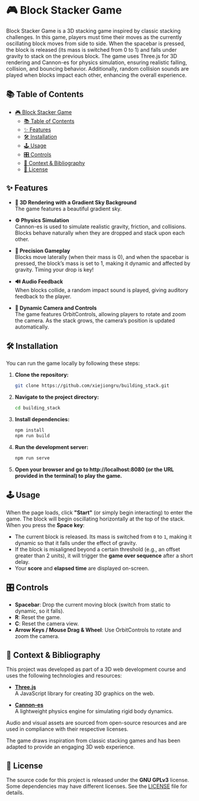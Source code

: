 # 🎮 Block Stacker Game

Block Stacker Game is a 3D stacking game inspired by classic stacking challenges. In this game, players must time their moves as the currently oscillating block moves from side to side. When the spacebar is pressed, the block is released (its mass is switched from 0 to 1) and falls under gravity to stack on the previous block. The game uses Three.js for 3D rendering and Cannon-es for physics simulation, ensuring realistic falling, collision, and bouncing behavior. Additionally, random collision sounds are played when blocks impact each other, enhancing the overall experience.

## 📚 Table of Contents

- [🎮 Block Stacker Game](#-block-stacker-game)
  - [📚 Table of Contents](#-table-of-contents)
  - [✨ Features](#-features)
  - [🛠️ Installation](#️-installation)
  - [🕹️ Usage](#️-usage)
  - [🎛️ Controls](#️-controls)
  - [📖 Context \& Bibliography](#-context--bibliography)
  - [📜 License](#-license)

## ✨ Features

- **🌌 3D Rendering with a Gradient Sky Background**  
  The game features a beautiful gradient sky.

- **⚙️ Physics Simulation**  
  Cannon-es is used to simulate realistic gravity, friction, and collisions. Blocks behave naturally when they are dropped and stack upon each other.

- **🎯 Precision Gameplay**  
  Blocks move laterally (when their mass is 0), and when the spacebar is pressed, the block’s mass is set to 1, making it dynamic and affected by gravity. Timing your drop is key!

- **🔊 Audio Feedback**  
  When blocks collide, a random impact sound is played, giving auditory feedback to the player.

- **🎥 Dynamic Camera and Controls**  
  The game features OrbitControls, allowing players to rotate and zoom the camera. As the stack grows, the camera’s position is updated automatically.

## 🛠️ Installation

You can run the game locally by following these steps:

1. **Clone the repository:**
   ```bash
   git clone https://github.com/xiejiongru/building_stack.git
   ```

2. **Navigate to the project directory:**
   ```bash
   cd building_stack
   ```
3. **Install dependencies:**
   ```bash
   npm install
   npm run build
   ```
4. **Run the development server:**
   ```bash
   npm run serve
   ```
5. **Open your browser and go to http://localhost:8080 (or the URL provided in the terminal) to play the game.**



## 🕹️ Usage

When the page loads, click **"Start"** (or simply begin interacting) to enter the game. The block will begin oscillating horizontally at the top of the stack. When you press the **Space key**:

- The current block is released. Its mass is switched from `0` to `1`, making it dynamic so that it falls under the effect of gravity.
- If the block is misaligned beyond a certain threshold (e.g., an offset greater than 2 units), it will trigger the **game over sequence** after a short delay.
- Your **score** and **elapsed time** are displayed on-screen.


## 🎛️ Controls

- **Spacebar**: Drop the current moving block (switch from static to dynamic, so it falls).
- **R**: Reset the game.
- **C**: Reset the camera view.
- **Arrow Keys / Mouse Drag & Wheel**: Use OrbitControls to rotate and zoom the camera.



## 📖 Context & Bibliography

This project was developed as part of a 3D web development course and uses the following technologies and resources:

- **[Three.js](https://threejs.org/)**  
  A JavaScript library for creating 3D graphics on the web.

- **[Cannon-es](https://github.com/pmndrs/cannon-es)**  
  A lightweight physics engine for simulating rigid body dynamics.

Audio and visual assets are sourced from open-source resources and are used in compliance with their respective licenses.

The game draws inspiration from classic stacking games and has been adapted to provide an engaging 3D web experience.


## 📜 License

The source code for this project is released under the **GNU GPLv3** license. Some dependencies may have different licenses. See the [LICENSE](LICENSE) file for details.